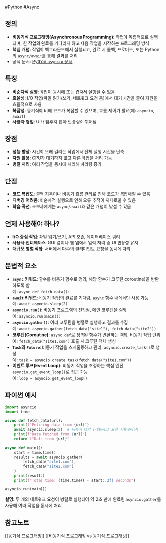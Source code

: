 #Python #Async
## 정의
- **비동기식 프로그래밍(Asynchronous Programming)**: 작업이 독립적으로 실행되며, 한 작업의 완료를 기다리지 않고 다음 작업을 시작하는 프로그래밍 방식
- **핵심 개념**: 작업이 백그라운드에서 실행되고, 완료 시 콜백, 프로미스, 또는 Python의 `async/await`를 통해 결과를 처리
- 공식 문서: [Python `asyncio` 문서](https://docs.python.org/3/library/asyncio.html)

## 특징
- **비순차적 실행**: 작업이 동시에 또는 겹쳐서 실행될 수 있음
- **효율성**: I/O 작업(파일 읽기/쓰기, 네트워크 요청 등)에서 대기 시간을 줄여 자원을 효율적으로 사용
- **복잡성**: 동기식에 비해 코드가 복잡할 수 있으며, 흐름 제어가 필요(예: `asyncio`, `await`)
- **사용자 경험**: UI가 멈추지 않아 반응성이 뛰어남

## 장점
- **성능 향상**: 시간이 오래 걸리는 작업에서 전체 실행 시간을 단축
- **자원 활용**: CPU가 대기하지 않고 다른 작업을 처리 가능
- **병렬 처리**: 여러 작업을 동시에 처리해 처리량 증가

## 단점
- **코드 복잡도**: 콜백 지옥이나 비동기 흐름 관리로 인해 코드가 복잡해질 수 있음
- **디버깅 어려움**: 비순차적 실행으로 인해 오류 추적이 까다로울 수 있음
- **학습 곡선**: 초보자에게는 `async/await`와 같은 개념이 낯설 수 있음

## 언제 사용해야 하나?
- **I/O 중심 작업**: 파일 읽기/쓰기, API 호출, 데이터베이스 쿼리
- **사용자 인터페이스**: GUI 앱이나 웹 앱에서 입력 처리 중 UI 반응성 유지
- **대규모 병렬 작업**: 서버에서 다수의 클라이언트 요청을 동시에 처리

## 문법적 요소
- **`async` 키워드**: 함수를 비동기 함수로 정의, 해당 함수가 코루틴(coroutine)을 반환하도록 함  
  예: `async def fetch_data():`
- **`await` 키워드**: 비동기 작업의 완료를 기다림, `async` 함수 내에서만 사용 가능  
  예: `await asyncio.sleep(2)`
- **`asyncio.run()`**: 비동기 프로그램의 진입점, 메인 코루틴을 실행  
  예: `asyncio.run(main())`
- **`asyncio.gather()`**: 여러 코루틴을 병렬로 실행하고 결과를 수집  
  예: `await asyncio.gather(fetch_data("site1"), fetch_data("site2"))`
- **코루틴(Coroutine)**: `async def`로 정의된 함수가 반환하는 객체, 비동기 작업 단위  
  예: `fetch_data("site1.com")` 호출 시 코루틴 객체 생성
- **`Task`와 `Future`**: 비동기 작업을 스케줄링하고 관리, `asyncio.create_task()`로 생성  
  예: `task = asyncio.create_task(fetch_data("site1.com"))`
- **이벤트 루프(Event Loop)**: 비동기 작업을 조정하는 핵심 엔진, `asyncio.get_event_loop()`로 접근 가능  
  예: `loop = asyncio.get_event_loop()`

## 파이썬 예시
```python
import asyncio
import time

async def fetch_data(url):
    print(f"Fetching data from {url}")
    await asyncio.sleep(2)  # 비동기 대기 (네트워크 요청 시뮬레이션)
    print(f"Data fetched from {url}")
    return f"Data from {url}"

async def main():
    start = time.time()
    results = await asyncio.gather(
        fetch_data("site1.com"),
        fetch_data("site2.com")
    )
    print(results)
    print(f"Total time: {time.time() - start:.2f} seconds")

asyncio.run(main())
```
**설명**: 두 개의 네트워크 요청이 병렬로 실행되어 약 2초 만에 완료됨 `asyncio.gather`를 사용해 여러 작업을 동시에 처리

## 참고노트
[[동기식 프로그래밍]]
[[비동기식 프로그래밍 vs 동기식 프로그래밍]]
